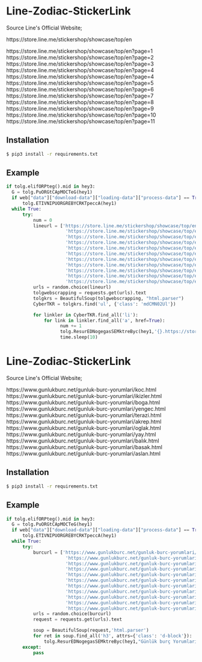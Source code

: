 # Line-Zodiac-StickerLink
Source Line's Official Website;
<p>https://store.line.me/stickershop/showcase/top/en</p>
https://store.line.me/stickershop/showcase/top/en?page=1
https://store.line.me/stickershop/showcase/top/en?page=2
https://store.line.me/stickershop/showcase/top/en?page=3
https://store.line.me/stickershop/showcase/top/en?page=4
https://store.line.me/stickershop/showcase/top/en?page=4
https://store.line.me/stickershop/showcase/top/en?page=5
https://store.line.me/stickershop/showcase/top/en?page=6
https://store.line.me/stickershop/showcase/top/en?page=7
https://store.line.me/stickershop/showcase/top/en?page=8
https://store.line.me/stickershop/showcase/top/en?page=9
https://store.line.me/stickershop/showcase/top/en?page=10
https://store.line.me/stickershop/showcase/top/en?page=11</p>

Installation
------------
```bash
$ pip3 install -r requirements.txt
```

Example
------------
```python
if tolg.elifORPteg().mid in hey3:
  G = tolg.PuORGtCApMOCTeG(hey1)
  if web["data"]["download-data"]["loading-data"]["process-data"] == True:
      tolg.ETIVNIPUORGREBYCRKTpeccA(hey1)
  while True:
      try:
          num = 0
          lineurl = ['https://store.line.me/stickershop/showcase/top/en?page=1',
                      'https://store.line.me/stickershop/showcase/top/en?page=2',
                      'https://store.line.me/stickershop/showcase/top/en?page=3',
                      'https://store.line.me/stickershop/showcase/top/en?page=4',
                      'https://store.line.me/stickershop/showcase/top/en?page=4',
                      'https://store.line.me/stickershop/showcase/top/en?page=5',
                      'https://store.line.me/stickershop/showcase/top/en?page=6',
                      'https://store.line.me/stickershop/showcase/top/en?page=7',
                      'https://store.line.me/stickershop/showcase/top/en?page=8',
                      'https://store.line.me/stickershop/showcase/top/en?page=9',
                      'https://store.line.me/stickershop/showcase/top/en?page=10']
          urls = random.choice(lineurl)
          tolgwebscrapping = requests.get(urls).text
          tolgkrs = BeautifulSoup(tolgwebscrapping, "html.parser")
          CyberTKR = tolgkrs.find('ul', {'class': 'mdCMN02Ul'})

          for linkler in CyberTKR.find_all('li'):
              for link in linkler.find_all('a', href=True):
                    num += 1
                    tolg.ResurEDNogegasSEMktreByc(hey1,'{}.https://store.line.me{}'.format(num, link['href']))
                    time.sleep(10)
```
# Line-Zodiac-StickerLink
Source Line's Official Website;
<p>https://www.gunlukburc.net/gunluk-burc-yorumlari/koc.html
https://www.gunlukburc.net/gunluk-burc-yorumlari/ikizler.html
https://www.gunlukburc.net/gunluk-burc-yorumlari/boga.html
https://www.gunlukburc.net/gunluk-burc-yorumlari/yengec.html
https://www.gunlukburc.net/gunluk-burc-yorumlari/terazi.html
https://www.gunlukburc.net/gunluk-burc-yorumlari/akrep.html
https://www.gunlukburc.net/gunluk-burc-yorumlari/oglak.html
https://www.gunlukburc.net/gunluk-burc-yorumlari/yay.html
https://www.gunlukburc.net/gunluk-burc-yorumlari/balık.html
https://www.gunlukburc.net/gunluk-burc-yorumlari/basak.html
https://www.gunlukburc.net/gunluk-burc-yorumlari/aslan.html</p>

Installation
------------
```bash
$ pip3 install -r requirements.txt
```

Example
------------
```python
if tolg.elifORPteg().mid in hey3:
  G = tolg.PuORGtCApMOCTeG(hey1)
  if web["data"]["download-data"]["loading-data"]["process-data"] == True:
      tolg.ETIVNIPUORGREBYCRKTpeccA(hey1)
  while True:
      try:
          burcurl = ['https://www.gunlukburc.net/gunluk-burc-yorumlari/koc.html',
                      'https://www.gunlukburc.net/gunluk-burc-yorumlari/ikizler.html',
                      'https://www.gunlukburc.net/gunluk-burc-yorumlari/boga.html',
                      'https://www.gunlukburc.net/gunluk-burc-yorumlari/yengec.html',
                      'https://www.gunlukburc.net/gunluk-burc-yorumlari/terazi.html',
                      'https://www.gunlukburc.net/gunluk-burc-yorumlari/akrep.html',
                      'https://www.gunlukburc.net/gunluk-burc-yorumlari/oglak.html',
                      'https://www.gunlukburc.net/gunluk-burc-yorumlari/yay.html',
                      'https://www.gunlukburc.net/gunluk-burc-yorumlari/balık.html',
                      'https://www.gunlukburc.net/gunluk-burc-yorumlari/basak.html',
                      'https://www.gunlukburc.net/gunluk-burc-yorumlari/aslan.html']
          urls = random.choice(burcurl)
          request = requests.get(urls).text

          soup = BeautifulSoup(request,'html.parser')
          for ret in soup.find_all('h3', attrs={'class': 'd-block'}):
              tolg.ResurEDNogegasSEMktreByc(hey1,"Günlük burç Yorumları, Sırasıyla: \n\n{}".format(ret.find_next('p').text))
      except:
          pass
```
